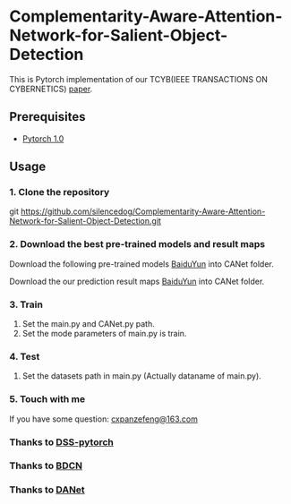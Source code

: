 # Complementarity-Aware-Attention-Network-for-Salient-Object-Detection
This is Pytorch implementation of our TCYB(IEEE TRANSACTIONS ON CYBERNETICS) [paper](https://ieeexplore.ieee.org/stamp/stamp.jsp?tp=&arnumber=9091936).
## Prerequisites
* [Pytorch 1.0](https://pytorch.org/)
## Usage
### 1. Clone the repository
git https://github.com/silencedog/Complementarity-Aware-Attention-Network-for-Salient-Object-Detection.git
### 2. Download the best pre-trained models and result maps
Download the following pre-trained models [BaiduYun](https://pan.baidu.com/s/1y9mCQ_OPKjlqSqsrhlObng) into CANet folder.

Download the our prediction result maps [BaiduYun](https://pan.baidu.com/s/1y9mCQ_OPKjlqSqsrhlObng) into CANet folder.
### 3. Train
1. Set the main.py and CANet.py path.
2. Set the mode parameters of main.py is train.
### 4. Test
1. Set the datasets path in main.py (Actually dataname of main.py).
### 5. Touch with me
If you have some question: cxpanzefeng@163.com


### Thanks to [DSS-pytorch](https://github.com/AceCoooool/DSS-pytorch)
### Thanks to [BDCN](https://github.com/pkuCactus/BDCN)
### Thanks to [DANet](https://github.com/junfu1115/DANet)


